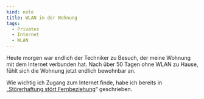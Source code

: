 ```yaml
---
kind: note
title: WLAN in der Wohnung
tags:
  - Privates
  - Internet
  - WLAN
---
```


Heute morgen war endlich der Techniker zu Besuch, der meine Wohnung mit dem
Internet verbunden hat. Nach über 50 Tagen ohne WLAN zu Hause, fühlt sich die
Wohnung jetzt endlich bewohnbar an.

Wie wichtig ich Zugang zum Internet finde, habe ich bereits in „[Störerhaftung
stört Fernbeziehung][ffsa]“ geschrieben.

[ffsa]: //plasisent.org/2015/stoererhaftung-stoert-fernbeziehung/
